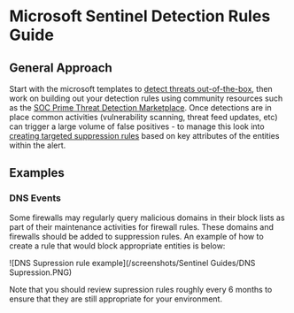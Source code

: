 # Microsoft Sentinel Detection Rules Guide

## General Approach
Start with the microsoft templates to [detect threats out-of-the-box](https://docs.microsoft.com/en-us/azure/sentinel/detect-threats-built-in), then work on building out your detection rules using community resources such as the [SOC Prime Threat Detection Marketplace](https://my.socprime.com/tdm/). Once detections are in place common activities (vulnerability scanning, threat feed updates, etc) can trigger a large volume of false positives - to manage this look into [creating targeted suppression rules](https://docs.microsoft.com/en-us/azure/defender-for-cloud/alerts-suppression-rules#create-a-suppression-rule) based on key attributes of the entities within the alert.

## Examples

### DNS Events
Some firewalls may regularly query malicious domains in their block lists as part of their maintenance activities for firewall rules. These domains and firewalls should be added to suppression rules. An example of how to create a rule that would block appropriate entities is below:

![DNS Supression rule example](/screenshots/Sentinel Guides/DNS Supression.PNG)

Note that you should review supression rules roughly every 6 months to ensure that they are still appropriate for your environment.